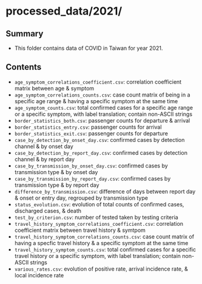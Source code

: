 processed_data/2021/
====================


Summary
-------

- This folder contains data of COVID in Taiwan for year 2021.


Contents
--------

- `age_symptom_correlations_coefficient.csv`: correlation coefficient matrix between age & symptom
- `age_symptom_correlations_counts.csv`: case count matrix of being in a specific age range & having a specific symptom at the same time
- `age_symptom_counts.csv`: total confirmed cases for a specific age range or a specific symptom, with label translation; contain non-ASCII strings
- `border_statistics_both.csv`: passenger counts for departure & arrival
- `border_statistics_entry.csv`: passenger counts for arrival
- `border_statistics_exit.csv`: passenger counts for departure
- `case_by_detection_by_onset_day.csv`: confirmed cases by detection channel & by onset day
- `case_by_detection_by_report_day.csv`: confirmed cases by detection channel & by report day
- `case_by_transmission_by_onset_day.csv`: confirmed cases by transmission type & by onset day
- `case_by_transmission_by_report_day.csv`: confirmed cases by transmission type & by report day
- `difference_by_transmission.csv`: difference of days between report day & onset or entry day, regrouped by transmission type
- `status_evolution.csv`: evolution of total counts of confirmed cases, discharged cases, & death
- `test_by_criterion.csv`: number of tested taken by testing criteria
- `travel_history_symptom_correlations_coefficient.csv`: correlation coefficient matrix between travel history & symtpom
- `travel_history_symptom_correlations_counts.csv`: case count matrix of having a specfic travel history & a specific symptom at the same time
- `travel_history_symptom_counts.csv`: total confirmed cases for a specific travel history or a specific symptom, with label translation; contain non-ASCII strings
- `various_rates.csv`: evolution of positive rate, arrival incidence rate, & local incidence rate
